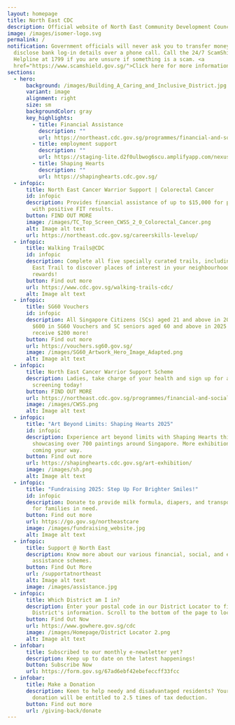 ```yaml
---
layout: homepage
title: North East CDC
description: Official website of North East Community Development Council (NE CDC)
image: /images/isomer-logo.svg
permalink: /
notification: Government officials will never ask you to transfer money or
  disclose bank log-in details over a phone call. Call the 24/7 ScamShield
  Helpline at 1799 if you are unsure if something is a scam. <a
  href="https://www.scamshield.gov.sg/">Click here for more information</a>.
sections:
  - hero:
      background: /images/Building_A_Caring_and_Inclusive_District.jpg
      variant: image
      alignment: right
      size: sm
      backgroundColor: gray
      key_highlights:
        - title: Financial Assistance
          description: ""
          url: https://northeast.cdc.gov.sg/programmes/financial-and-social-assistance/wecare-at-north-east/
        - title: employment support
          description: ""
          url: https://staging-lite.d2f0ulbwog6scu.amplifyapp.com/nexus-internship/
        - title: Shaping Hearts
          description: ""
          url: https://shapinghearts.cdc.gov.sg/
  - infopic:
      title: North East Cancer Warrior Support | Colorectal Cancer
      id: infopic
      description: Provides financial assistance of up to $15,000 for participants
        with positive FIT results.
      button: FIND OUT MORE
      image: /images/TC_Top_Screen_CWSS_2_0_Colorectal_Cancer.png
      alt: Image alt text
      url: https://northeast.cdc.gov.sg/careerskills-levelup/
  - infopic:
      title: Walking Trails@CDC
      id: infopic
      description: Complete all five specially curated trails, including the North
        East Trail to discover places of interest in your neighbourhood and earn
        rewards!
      button: Find out more
      url: https://www.cdc.gov.sg/walking-trails-cdc/
      alt: Image alt text
  - infopic:
      title: SG60 Vouchers
      id: infopic
      description: All Singapore Citizens (SCs) aged 21 and above in 2025 will receive
        $600 in SG60 Vouchers and SC seniors aged 60 and above in 2025 will
        receive $200 more!
      button: Find out more
      url: https://vouchers.sg60.gov.sg/
      image: /images/SG60_Artwork_Hero_Image_Adapted.png
      alt: Image alt text
  - infopic:
      title: North East Cancer Warrior Support Scheme
      description: Ladies, take charge of your health and sign up for a free mammogram
        screening today!
      button: FIND OUT MORE
      url: https://northeast.cdc.gov.sg/programmes/financial-and-social-assistance/cwss/
      image: /images/CWSS.png
      alt: Image alt text
  - infopic:
      title: "Art Beyond Limits: Shaping Hearts 2025"
      id: infopic
      description: Experience art beyond limits with Shaping Hearts this year,
        showcasing over 700 paintings around Singapore. More exhibitions are
        coming your way.
      button: Find out more
      url: https://shapinghearts.cdc.gov.sg/art-exhibition/
      image: /images/sh.png
      alt: Image alt text
  - infopic:
      title: "Fundraising 2025: Step Up For Brighter Smiles!"
      id: infopic
      description: Donate to provide milk formula, diapers, and transportation relief
        for families in need.
      button: Find out more
      url: https://go.gov.sg/northeastcare
      image: /images/fundraising_website.jpg
      alt: Image alt text
  - infopic:
      title: Support @ North East
      description: Know more about our various financial, social, and employment
        assistance schemes.
      button: Find Out More
      url: /supportatnortheast
      alt: Image alt text
      image: /images/assistance.jpg
  - infopic:
      title: Which District am I in?
      description: Enter your postal code in our District Locator to find out your
        District's information. Scroll to the bottom of the page to locate it.
      button: Find Out Now
      url: https://www.gowhere.gov.sg/cdc
      image: /images/Homepage/District Locator 2.png
      alt: Image alt text
  - infobar:
      title: Subscribed to our monthly e-newsletter yet?
      description: Keep up to date on the latest happenings!
      button: Subscribe Now
      url: https://form.gov.sg/67ad6ebf42ebefeccff33fcc
  - infobar:
      title: Make a Donation
      description: Keen to help needy and disadvantaged residents? Your generous
        donation will be entitled to 2.5 times of tax deduction.
      button: Find out more
      url: /giving-back/donate
---
```

